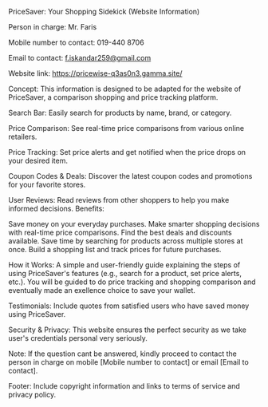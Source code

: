 PriceSaver: Your Shopping Sidekick (Website Information)

Person in charge:
Mr. Faris 

Mobile number to contact:
019-440 8706

Email to contact:
f.iskandar259@gmail.com

Website link:
https://pricewise-q3as0n3.gamma.site/

Concept: This information is designed to be adapted for the website of PriceSaver, a comparison shopping and price tracking platform.

Search Bar:
Easily search for products by name, brand, or category.

Price Comparison:
See real-time price comparisons from various online retailers.

Price Tracking: 
Set price alerts and get notified when the price drops on your desired item.

Coupon Codes & Deals: 
Discover the latest coupon codes and promotions for your favorite stores.

User Reviews: 
Read reviews from other shoppers to help you make informed decisions.
Benefits:

Save money on your everyday purchases.
Make smarter shopping decisions with real-time price comparisons.
Find the best deals and discounts available.
Save time by searching for products across multiple stores at once.
Build a shopping list and track prices for future purchases.

How it Works:
A simple and user-friendly guide explaining the steps of using PriceSaver's features (e.g., search for a product, set price alerts, etc.). You will be guided to do price tracking and shopping comparison and eventually made an exellence choice to save your wallet.

Testimonials:
Include quotes from satisfied users who have saved money using PriceSaver.

Security & Privacy:
This website ensures the perfect security as we take user's credentials personal very seriously.

Note:
If the question cant be answered, kindly proceed to contact the person in charge on mobile [Mobile number to contact] or email [Email to contact].

Footer:
Include copyright information and links to terms of service and privacy policy.
